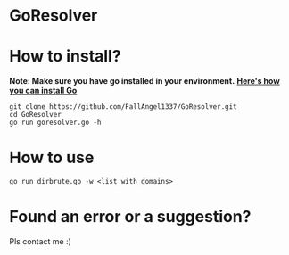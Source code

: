 # GoResolver

# How to install?
**Note: Make sure you have go installed in your environment.**
**[Here's how you can install Go](https://golang.org/doc/install)**

```
git clone https://github.com/FallAngel1337/GoResolver.git
cd GoResolver
go run goresolver.go -h
```

# How to use

```
go run dirbrute.go -w <list_with_domains>
```

# Found an error or a suggestion?
Pls contact me :)